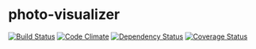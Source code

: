 photo-visualizer
================

[![Build Status](https://travis-ci.org/vdaubry/photo-visualizer.png?branch=master)](https://travis-ci.org/vdaubry/photo-visualizer)
[![Code Climate](https://codeclimate.com/github/vdaubry/photo-visualizer.png)](https://codeclimate.com/github/vdaubry/photo-visualizer)
[![Dependency Status](https://gemnasium.com/vdaubry/photo-visualizer.png)](https://gemnasium.com/vdaubry/photo-visualizer)
[![Coverage Status](https://coveralls.io/repos/vdaubry/photo-visualizer/badge.png?branch=coveralls)](https://coveralls.io/r/vdaubry/photo-visualizer?branch=coveralls)
